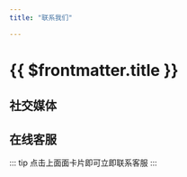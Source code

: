 ```yaml
---
title: "联系我们"

---
```


# {{ $frontmatter.title }}

## 社交媒体

<linkcard url="/img/huasihuahui.svg" title="微信公众号" desc="花思花卉官方微信公众号" icon="/img/wxmp.svg" />

## 在线客服

<CardGrid>
<linkcard url="https://work.weixin.qq.com/ca/cawcde6bfc6b7450b5" title="客服小杨" desc="VIP客户专属客服" icon="/img/avatar-yzp.jpg" />
<linkcard url="https://work.weixin.qq.com/kfid/kfc9b5732b9cf74c159" title="客服花花" desc="普通客户售前售后咨询" icon="/img/avatar-default.png" />
</CardGrid>

::: tip
点击上面面卡片即可立即联系客服
:::
